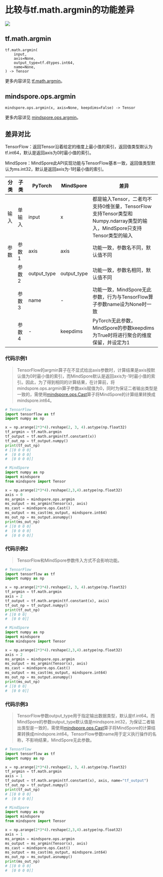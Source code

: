 # 比较与tf.math.argmin的功能差异

<a href="https://gitee.com/mindspore/docs/blob/master/docs/mindspore/source_zh_cn/note/api_mapping/tensorflow_diff/argmin.md" target="_blank"><img src="https://mindspore-website.obs.cn-north-4.myhuaweicloud.com/website-images/master/resource/_static/logo_source.png"></a>

## tf.math.argmin

```text
tf.math.argmin(
    input,
    axis=None,
    output_type=tf.dtypes.int64,
    name=None,
) -> Tensor
```

更多内容详见 [tf.math.argmin](https://www.tensorflow.org/versions/r2.6/api_docs/python/tf/math/argmin?hl=zh-cn)。

## mindspore.ops.argmin

```text
mindspore.ops.argmin(x, axis=None, keepdims=False) -> Tensor
```

更多内容详见 [mindspore.ops.argmin](https://www.mindspore.cn/docs/zh-CN/master/api_python/ops/mindspore.ops.argmin.html)。

## 差异对比

TensorFlow：返回Tensor沿着给定的维度上最小值的索引，返回值类型默认为tf.int64，默认是返回axis为0时最小值的索引。

MindSpore：MindSpore此API实现功能与TensorFlow基本一致，返回值类型默认为ms.int32，默认是返回axis为-1时最小值的索引。

| 分类 | 子类 |PyTorch | MindSpore | 差异 |
| --- | --- | --- | --- |---|
|输入 | 单输入 | input | x |都是输入Tensor，二者均不支持0维张量，TensorFlow支持Tensor类型和Numpy.ndarray类型的输入，MindSpore只支持Tensor类型的输入 |
|参数 | 参数1 | axis | axis |功能一致，参数名不同，默认值不同 |
|     | 参数2 | output_type | output_type | 功能一致，参数名相同，默认值不同 |
|     | 参数3 | name | - | 功能一致，MindSpore无此参数，行为与TensorFlow算子参数name设为None时一致 |
| | 参数4 | - | keepdims | PyTorch无此参数，MindSpore的参数keepdims为True时将进行聚合的维度保留，并设定为1 |

### 代码示例1

> TensorFlow的argmin算子在不显式给出axis参数时，计算结果是axis按默认值为0时最小值的索引，而MindSpore默认是返回axis为-1时最小值的索引。因此，为了得到相同的计算结果，在计算前，将mindspore.ops.argmin算子参数axis赋值为0，同时为保证二者输出类型是一致的，需使用[mindspore.ops.Cast](https://mindspore.cn/docs/zh-CN/master/api_python/ops/mindspore.ops.Cast.html)算子将MindSpore的计算结果转换成mindspore.int64。

```python
# TensorFlow
import tensorflow as tf
import numpy as np

x = np.arange(2*3*4).reshape(2, 3, 4).astype(np.float32)
tf_argmin = tf.math.argmin
tf_output = tf.math.argmin(tf.constant(x))
tf_out_np = tf_output.numpy()
print(tf_out_np)
# [[0 0 0 0]
#  [0 0 0 0]
#  [0 0 0 0]]

# MindSpore
import numpy as np
import mindspore
from mindspore import Tensor

x = np.arange(2*3*4).reshape(2,3,4).astype(np.float32)
axis = 0
ms_argmin = mindspore.ops.argmin
ms_output = ms_argmin(Tensor(x), axis)
ms_cast = mindspore.ops.Cast()
ms_output = ms_cast(ms_output, mindspore.int64)
ms_out_np = ms_output.asnumpy()
print(ms_out_np)
# [[0 0 0 0]
#  [0 0 0 0]
#  [0 0 0 0]]
```

### 代码示例2

> TensorFlow和MindSpore参数传入方式不会影响功能。

```python
# TensorFlow
import tensorflow as tf
import numpy as np

x = np.arange(2*3*4).reshape(2, 3, 4).astype(np.float32)
tf_argmin = tf.math.argmin
axis = 2
tf_output = tf.math.argmin(tf.constant(x), axis)
tf_out_np = tf_output.numpy()
print(tf_out_np)
# [[0 0 0]
#  [0 0 0]]

# MindSpore
import numpy as np
import mindspore
from mindspore import Tensor

x = np.arange(2*3*4).reshape(2,3,4).astype(np.float32)
axis = 2
ms_argmin = mindspore.ops.argmin
ms_output = ms_argmin(Tensor(x), axis)
ms_cast = mindspore.ops.Cast()
ms_output = ms_cast(ms_output, mindspore.int64)
ms_out_np = ms_output.asnumpy()
print(ms_out_np)
# [[0 0 0]
#  [0 0 0]]
```

### 代码示例3

> TensorFlow参数output_type用于指定输出数据类型，默认是tf.int64。而MindSpore的参数output_type默认值是mindspore.int32，为保证二者输出类型是一致的，需使用[mindspore.ops.Cast](https://mindspore.cn/docs/zh-CN/master/api_python/ops/mindspore.ops.Cast.html)算子将MindSpore的计算结果转换成mindspore.int64。TensorFlow参数name用于定义执行操作的名称，不影响结果，MindSpore无此参数。

```python
# TensorFlow
import tensorflow as tf
import numpy as np

x = np.arange(2*3*4).reshape(2, 3, 4).astype(np.float32)
tf_argmin = tf.math.argmin
axis = 1
tf_output = tf.math.argmin(tf.constant(x), axis, name="tf_output")
tf_out_np = tf_output.numpy()
print(tf_out_np)
# [[0 0 0 0]
#  [0 0 0 0]]

# MindSpore
import numpy as np
import mindspore
from mindspore import Tensor

x = np.arange(2*3*4).reshape(2,3,4).astype(np.float32)
axis = 1
ms_argmin = mindspore.ops.argmin
ms_output = ms_argmin(Tensor(x), axis)
ms_cast = mindspore.ops.Cast()
ms_output = ms_cast(ms_output, mindspore.int64)
ms_out_np = ms_output.asnumpy()
print(ms_out_np)
# [[0 0 0 0]
#  [0 0 0 0]]
```
